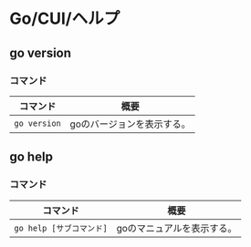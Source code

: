 # Go/CUI/ヘルプ

## go version

### コマンド

| コマンド     | 概要                       |
| ------------ | -------------------------- |
| `go version` | goのバージョンを表示する。 |

## go help

### コマンド

| コマンド                 | 概要                       |
| ------------------------ | -------------------------- |
| `go help [サブコマンド]` | goのマニュアルを表示する。 |
